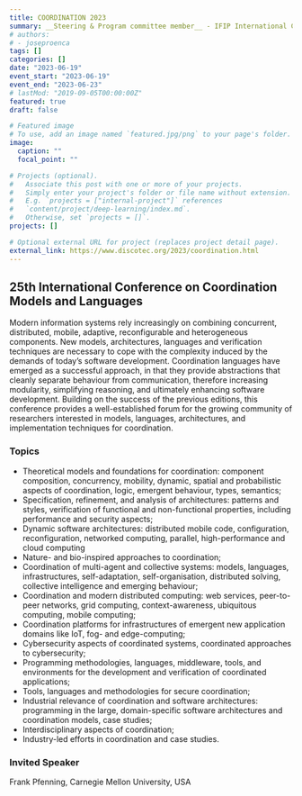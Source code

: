```yaml
---
title: COORDINATION 2023
summary: __Steering & Program committee member__ - IFIP International Conference on Coordination Models and Languages
# authors:
# - joseproenca
tags: []
categories: []
date: "2023-06-19"
event_start: "2023-06-19"
event_end: "2023-06-23"
# lastMod: "2019-09-05T00:00:00Z"
featured: true
draft: false

# Featured image
# To use, add an image named `featured.jpg/png` to your page's folder. 
image:
  caption: ""
  focal_point: ""

# Projects (optional).
#   Associate this post with one or more of your projects.
#   Simply enter your project's folder or file name without extension.
#   E.g. `projects = ["internal-project"]` references 
#   `content/project/deep-learning/index.md`.
#   Otherwise, set `projects = []`.
projects: []

# Optional external URL for project (replaces project detail page).
external_link: https://www.discotec.org/2023/coordination.html
---
```


## 25th International Conference on Coordination Models and Languages

Modern information systems rely increasingly on combining concurrent, distributed, 
mobile, adaptive, reconfigurable and heterogeneous components. New models, 
architectures, languages and verification techniques are necessary to cope with 
the complexity induced by the demands of today’s software development. 
Coordination languages have emerged as a successful approach, in that they provide 
abstractions that cleanly separate behaviour from communication, therefore 
increasing modularity, simplifying reasoning, and ultimately enhancing software 
development. Building on the success of the previous editions, this conference 
provides a well-established forum for the growing community of researchers 
interested in models, languages, architectures, and implementation techniques for 
coordination. 

### Topics

* Theoretical models and foundations for coordination: 
component composition, concurrency, mobility, dynamic, spatial and 
probabilistic aspects of coordination, logic, emergent behaviour, types, 
semantics; 
* Specification, refinement, and analysis of architectures: 
patterns and styles, verification of functional and non-functional 
properties, including performance and security aspects; 
* Dynamic software architectures: 
distributed mobile code, configuration, reconfiguration, networked 
computing, parallel, high-performance and cloud computing 
* Nature- and bio-inspired approaches to coordination; 
* Coordination of multi-agent and collective systems: 
models, languages, infrastructures, self-adaptation, self-organisation, 
distributed solving, collective intelligence and emerging behaviour; 
* Coordination and modern distributed computing: 
web services, peer-to-peer networks, grid computing, context-awareness, 
ubiquitous computing, mobile computing; 
* Coordination platforms for infrastructures of emergent new application domains 
like IoT, fog- and edge-computing; 
* Cybersecurity aspects of coordinated systems, coordinated approaches to 
cybersecurity; 
* Programming methodologies, languages, middleware, tools, and environments 
for the development and verification of coordinated applications; 
* Tools, languages and methodologies for secure coordination; 
* Industrial relevance of coordination and software architectures: 
programming in the large, domain-specific software architectures and 
coordination models, case studies; 
* Interdisciplinary aspects of coordination; 
* Industry-led efforts in coordination and case studies. 

### Invited Speaker

Frank Pfenning, Carnegie Mellon University, USA 
